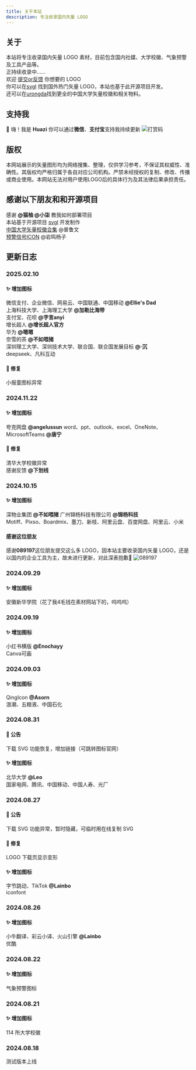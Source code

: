 ```yaml
---
title: 关于本站
description: 专注收录国内矢量 LOGO
---
```


<script>
  import Endpoint from '../components/endpoints.svelte';
</script>


## 关于
本站将专注收录国内矢量 LOGO 素材，目前包含国内社媒、大学校徽、气象预警及工具产品等。<br>
正持续收录中……<br>
欢迎 [提交or反馈](https://tally.so/r/3qOv78) 你想要的 LOGO <br>
你可以在[svgl](https://svgl.app/) 找到国外热门矢量 LOGO，本站也基于此开源项目开发。<br>
还可以在[urongda](https://www.urongda.com/)找到更全的中国大学矢量校徽和相关物料。
## 支持我
👋 嗨！我是 **Huazi** 你可以通过**微信**、**支付宝**支持我持续更新
![打赏码](https://huazispace.s3.bitiful.net/SVGLOGO/reward.png "打赏码")

## 版权
本网站展示的矢量图形均为网络搜集、整理，仅供学习参考，不保证其权威性、准确性。其版权均严格归属于各自对应公司机构。严禁未经授权的复制、修改、传播或商业使用。本网站无法对用户使用LOGO后的具体行为及其法律后果承担责任。

## 感谢以下朋友和和开源项目
感谢 **@猫柚 @小柒** 教我如何部署项目 <br>
本站基于开源项目 [svgl](https://github.com/pheralb/svgl) 开发制作<br>
[中国大学矢量校徽合集](https://www.figma.com/community/file/916515339708288305) @普鲁文<br>
[预警信号ICON](https://www.figma.com/community/file/1133299341246601360) @岩鸣杨子<br>

## 更新日志
### 2025.02.10
#### ✨ 增加图标
微信支付、企业微信、网易云、中国联通、中国移动 **@Ellie's Dad** <br>
上海科技大学、上海理工大学 **@加勒比海带** <br>
支付宝、花呗 **@字言anyi** <br>
增长超人 **@增长超人官方** <br>
华为 **@嗯嗯** <br>
奈雪的茶 **@不如喂猪** <br>
深圳理工大学、深圳技术大学、联合国、联合国发展目标 **@·沉** <br>
deepseek、凡科互动
#### 🐞 修复
小报童图标异常
### 2024.11.22
#### ✨ 增加图标
夸克网盘 **@angelussun** word、ppt、outlook、excel、OneNote、MicrosoftTeams **@唐宁**
#### 🐞 修复
清华大学校徽异常 <br>
感谢反馈 **@下划线**
### 2024.10.15
#### ✨ 增加图标
深物业集团 **@不如喂猪** 广州锦杨科技有限公司 **@锦杨科技** <br>
Motiff、Pixso、Boardmix、墨刀、新枝、阿里云盘、百度网盘、阿里云、小米
#### 感谢这位朋友
感谢**089197**这位朋友提交这么多 LOGO，因本站主要收录国内矢量 LOGO，还是以国内的企业工具为主，故未进行更新，对此深表抱歉🙏
![089197](https://huazispace.s3.bitiful.net/SVGLOGO/089197.jpg "089197")
### 2024.09.29
#### ✨ 增加图标
安徽新华学院（花了我4毛钱在素材网站下的，呜呜呜）
### 2024.09.19
#### ✨ 增加图标
小红书横版 **@Enochayy** <br>
Canva可画
### 2024.09.03
#### ✨ 增加图标
QingIcon **@Asorn** <br>
浪潮、五粮液、中国石化
### 2024.08.31
#### 📢 公告
下载 SVG 功能恢复，增加链接（可跳转图标官网）
#### ✨ 增加图标
北华大学 **@Leo** <br>
国家电网、腾讯、中国移动、中国人寿、光厂
### 2024.08.27
#### 📢 公告
下载 SVG 功能异常，暂时隐藏，可临时用在线复制 SVG
#### 🐞 修复
LOGO 下载页显示变形
#### ✨ 增加图标
字节跳动、TikTok **@Lainbo** <br>
iconfont
### 2024.08.26
#### ✨ 增加图标
小牛翻译、彩云小译、火山引擎 **@Lainbo** <br>
优酷
### 2024.08.22
#### ✨ 增加图标
气象预警图标
### 2024.08.21
#### ✨ 增加图标
114 所大学校徽
### 2024.08.18
测试版本上线




